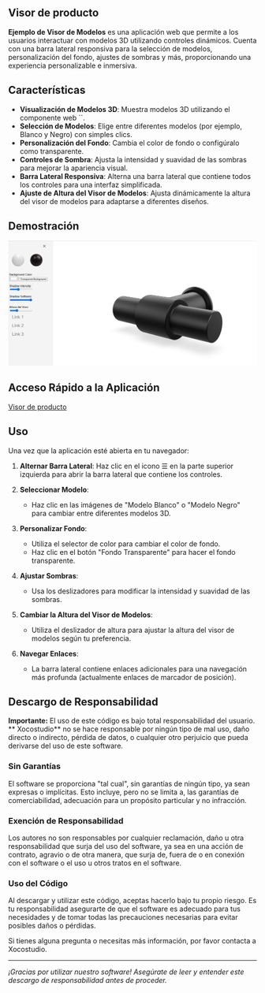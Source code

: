 
## Visor de producto

**Ejemplo de Visor de Modelos** es una aplicación web que permite a los usuarios interactuar con modelos 3D utilizando controles dinámicos. Cuenta con una barra lateral responsiva para la selección de modelos, personalización del fondo, ajustes de sombras y más, proporcionando una experiencia personalizable e inmersiva.

## Características

- **Visualización de Modelos 3D**: Muestra modelos 3D utilizando el componente web \`<model-viewer>\`.
- **Selección de Modelos**: Elige entre diferentes modelos (por ejemplo, Blanco y Negro) con simples clics.
- **Personalización del Fondo**: Cambia el color de fondo o configúralo como transparente.
- **Controles de Sombra**: Ajusta la intensidad y suavidad de las sombras para mejorar la apariencia visual.
- **Barra Lateral Responsiva**: Alterna una barra lateral que contiene todos los controles para una interfaz simplificada.
- **Ajuste de Altura del Visor de Modelos**: Ajusta dinámicamente la altura del visor de modelos para adaptarse a diferentes diseños.

## Demostración


![Captura de Pantalla de la Demostración](Captura3d.JPG)


## Acceso Rápido a la Aplicación
[Visor de producto](https://xococode.github.io/Xocoproduct.github.io/)





## Uso

Una vez que la aplicación esté abierta en tu navegador:

1. **Alternar Barra Lateral**: Haz clic en el icono ☰ en la parte superior izquierda para abrir la barra lateral que contiene los controles.

2. **Seleccionar Modelo**:
   - Haz clic en las imágenes de "Modelo Blanco" o "Modelo Negro" para cambiar entre diferentes modelos 3D.

3. **Personalizar Fondo**:
   - Utiliza el selector de color para cambiar el color de fondo.
   - Haz clic en el botón "Fondo Transparente" para hacer el fondo transparente.

4. **Ajustar Sombras**:
   - Usa los deslizadores para modificar la intensidad y suavidad de las sombras.

5. **Cambiar la Altura del Visor de Modelos**:
   - Utiliza el deslizador de altura para ajustar la altura del visor de modelos según tu preferencia.

6. **Navegar Enlaces**:
   - La barra lateral contiene enlaces adicionales para una navegación más profunda (actualmente enlaces de marcador de posición).
  
 
## Descargo de Responsabilidad

**Importante:** El uso de este código es bajo total responsabilidad del usuario. ** Xocostudio** no se hace responsable por ningún tipo de mal uso, daño directo o indirecto, pérdida de datos, o cualquier otro perjuicio que pueda derivarse del uso de este software.

### Sin Garantías

El software se proporciona "tal cual", sin garantías de ningún tipo, ya sean expresas o implícitas. Esto incluye, pero no se limita a, las garantías de comerciabilidad, adecuación para un propósito particular y no infracción.

### Exención de Responsabilidad

Los autores no son responsables por cualquier reclamación, daño u otra responsabilidad que surja del uso del software, ya sea en una acción de contrato, agravio o de otra manera, que surja de, fuera de o en conexión con el software o el uso u otros tratos en el software.

### Uso del Código

Al descargar y utilizar este código, aceptas hacerlo bajo tu propio riesgo. Es tu responsabilidad asegurarte de que el software es adecuado para tus necesidades y de tomar todas las precauciones necesarias para evitar posibles daños o pérdidas.



Si tienes alguna pregunta o necesitas más información, por favor contacta a Xocostudio.

---

*¡Gracias por utilizar nuestro software! Asegúrate de leer y entender este descargo de responsabilidad antes de proceder.*


